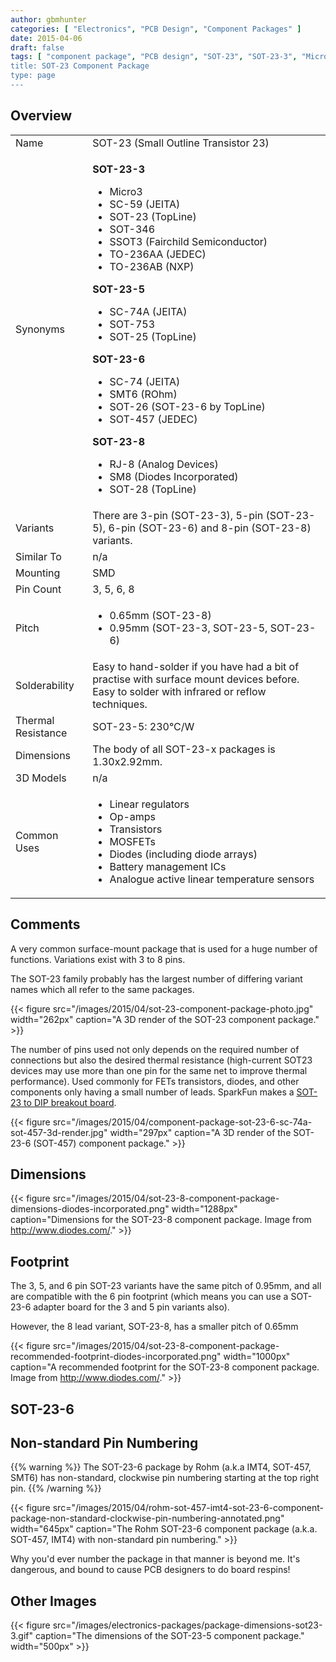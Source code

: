 ```yaml
---
author: gbmhunter
categories: [ "Electronics", "PCB Design", "Component Packages" ]
date: 2015-04-06
draft: false
tags: [ "component package", "PCB design", "SOT-23", "SOT-23-3", "Micro3", "SC-59", "SOT-346", "SSOT3", "SOT-753", SOT-457", "SC-74A" ]
title: SOT-23 Component Package
type: page
---
```


## Overview

<table>
<tbody>
<tr >
<td >Name</td>
<td >SOT-23 (Small Outline Transistor 23)</td>
</tr>
<tr >
<td >Synonyms</td>
<td >
<p><strong>SOT-23-3</strong></p>

<ul>
<li>Micro3</li>
<li>SC-59 (JEITA)</li>
<li>SOT-23 (TopLine)</li>
<li>SOT-346</li>
<li>SSOT3 (Fairchild Semiconductor)</li>
<li>TO-236AA (JEDEC)</li>
<li>TO-236AB (NXP)</li>
</ul>

<p><strong>SOT-23-5</strong></p>

<ul>
<li>SC-74A (JEITA)</li>
<li>SOT-753</li>
<li>SOT-25 (TopLine)</li>
</ul>

<p><strong>SOT-23-6</strong></p>

<ul>
<li>SC-74 (JEITA)</li>
<li>SMT6 (ROhm)</li>
<li>SOT-26 (SOT-23-6 by TopLine)</li>
<li>SOT-457 (JEDEC)</li>
</ul>

<p><strong>SOT-23-8</strong></p>

<ul>
<li>RJ-8 (Analog Devices)</li>
<li>SM8 (Diodes Incorporated)</li>
<li>SOT-28 (TopLine)</li>
</ul>
</td></tr><tr >
<td >Variants
</td>
<td >There are 3-pin (SOT-23-3), 5-pin (SOT-23-5), 6-pin (SOT-23-6) and 8-pin (SOT-23-8) variants.
</td></tr><tr >
<td >Similar To
</td>
<td >n/a
</td></tr><tr >
<td >Mounting
</td>
<td >SMD
</td></tr><tr >
<td >Pin Count
</td>
<td >3, 5, 6, 8
</td></tr><tr >
<td >Pitch
</td>
<td >
<ul>
<li>0.65mm (SOT-23-8)</li>

<li>0.95mm (SOT-23-3, SOT-23-5, SOT-23-6)</li>
</ul>
</td></tr><tr >
<td >Solderability
</td>
<td >Easy to hand-solder if you have had a bit of practise with surface mount devices before. Easy to solder with infrared or reflow techniques.
</td></tr><tr >
<td >Thermal Resistance
</td>
<td >SOT-23-5: 230°C/W
</td></tr><tr >
<td >Dimensions
</td>
<td >The body of all SOT-23-x packages is 1.30x2.92mm.
</td></tr><tr >
<td >3D Models
</td>
<td >n/a
</td></tr><tr >
<td >Common Uses
</td>
<td >
<ul>
<li>Linear regulators</li>
<li>Op-amps</li>
<li>Transistors</li>
<li>MOSFETs</li>
<li>Diodes (including diode arrays)</li>
<li>Battery management ICs</li>
<li>Analogue active linear temperature sensors</li>
</ul>
</td></tr></tbody></table>

## Comments

A very common surface-mount package that is used for a huge number of functions. Variations exist with 3 to 8 pins.

The SOT-23 family probably has the largest number of differing variant names which all refer to the same packages.

{{< figure src="/images/2015/04/sot-23-component-package-photo.jpg" width="262px" caption="A 3D render of the SOT-23 component package."  >}}

The number of pins used not only depends on the required number of connections but also the desired thermal resistance (high-current SOT23 devices may use more than one pin for the same net to improve thermal performance). Used commonly for FETs transistors, diodes, and other components only having a small number of leads. SparkFun makes a [SOT-23 to DIP breakout board](http://www.sparkfun.com/products/717).

{{< figure src="/images/2015/04/component-package-sot-23-6-sc-74a-sot-457-3d-render.jpg" width="297px" caption="A 3D render of the SOT-23-6 (SOT-457) component package."  >}}

## Dimensions

{{< figure src="/images/2015/04/sot-23-8-component-package-dimensions-diodes-incorporated.png" width="1288px" caption="Dimensions for the SOT-23-8 component package. Image from http://www.diodes.com/."  >}}

## Footprint

The 3, 5, and 6 pin SOT-23 variants have the same pitch of 0.95mm, and all are compatible with the 6 pin footprint (which means you can use a SOT-23-6 adapter board for the 3 and 5 pin variants also).

However, the 8 lead variant, SOT-23-8, has a smaller pitch of 0.65mm

{{< figure src="/images/2015/04/sot-23-8-component-package-recommended-footprint-diodes-incorporated.png" width="1000px" caption="A recommended footprint for the SOT-23-8 component package. Image from http://www.diodes.com/."  >}}

## SOT-23-6

## Non-standard Pin Numbering

{{% warning %}}
The SOT-23-6 package by Rohm (a.k.a IMT4, SOT-457, SMT6) has non-standard, clockwise pin numbering starting at the top right pin.
{{% /warning %}}

{{< figure src="/images/2015/04/rohm-sot-457-imt4-sot-23-6-component-package-non-standard-clockwise-pin-numbering-annotated.png" width="645px" caption="The Rohm SOT-23-6 component package (a.k.a. SOT-457, IMT4) with non-standard pin numbering."  >}}

Why you'd ever number the package in that manner is beyond me. It's dangerous, and bound to cause PCB designers to do board respins!

## Other Images

{{< figure src="/images/electronics-packages/package-dimensions-sot23-3.gif" caption="The dimensions of the SOT-23-5 component package."  width="500px" >}}

